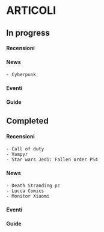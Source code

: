 # ARTICOLI 
## In progress
#### Recensioni
  

#### News
    - Cyberpunk

#### Eventi
#### Guide

## Completed
#### Recensioni
	- Call of duty 
	- Vampyr
	- Star wars Jedi: Fallen order PS4
  
#### News
	- Death Stranding pc
	- Lucca Comics
	- Monitor Xiaomi
	  
#### Eventi
#### Guide
